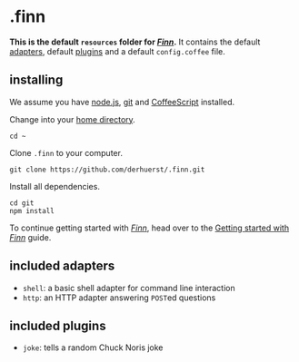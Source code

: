 # .finn

**This is the default `resources` folder for [*Finn*](https://github.com/derhuerst/finn).** It contains the default [adapters](https://github.com/derhuerst/finn/blob/master/docs/adapters.md), default [plugins](https://github.com/derhuerst/finn/blob/master/docs/plugin.md) and a default `config.coffee` file.



## installing

We assume you have [node.js](http://nodejs.org), [git](https://gist.github.com/derhuerst/1b15ff4652a867391f03) and [CoffeeScript](http://coffeescript.org/#installation) installed.

Change into your [home directory](http://en.wikipedia.org/wiki/Home_directory).

```shell
cd ~
```
Clone `.finn` to your computer.

```shell
git clone https://github.com/derhuerst/.finn.git
```

Install all dependencies.

```shell
cd git
npm install
```

To continue getting started with [*Finn*](https://github.com/derhuerst/finn), head over to the [Getting started with *Finn*](https://github.com/derhuerst/finn/blob/master/docs/getting-started.md) guide.



## included adapters

- `shell`: a basic shell adapter for command line interaction
- `http`: an HTTP adapter answering `POST`ed questions



## included plugins

- `joke`: tells a random Chuck Noris joke